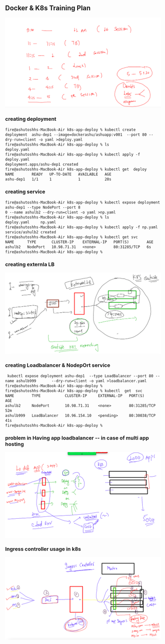 ## Docker & K8s Training Plan 

<img src="plan.png">

### creating deployment 

```
fire@ashutoshhs-MacBook-Air k8s-app-deploy % kubectl create  deployment  ashu-dep1 --image=dockerashu/ashuapp:v001  --port 80 --dry-run=client -o yaml >deploy.yaml 
fire@ashutoshhs-MacBook-Air k8s-app-deploy % ls
deploy.yaml
fire@ashutoshhs-MacBook-Air k8s-app-deploy % kubectl apply -f deploy.yaml 
deployment.apps/ashu-dep1 created
fire@ashutoshhs-MacBook-Air k8s-app-deploy % kubectl get  deploy 
NAME        READY   UP-TO-DATE   AVAILABLE   AGE
ashu-dep1   1/1     1            1           20s
```

### creating service 

```
fire@ashutoshhs-MacBook-Air k8s-app-deploy % kubectl expose deployment  ashu-dep1 --type NodePort --port 8
0 --name ashulb2 --dry-run=client -o yaml >np.yaml 
fire@ashutoshhs-MacBook-Air k8s-app-deploy % ls
deploy.yaml     np.yaml
fire@ashutoshhs-MacBook-Air k8s-app-deploy % kubectl apply -f np.yaml 
service/ashulb2 created
fire@ashutoshhs-MacBook-Air k8s-app-deploy % kubectl get svc 
NAME      TYPE       CLUSTER-IP    EXTERNAL-IP   PORT(S)        AGE
ashulb2   NodePort   10.98.71.31   <none>        80:31285/TCP   6s
fire@ashutoshhs-MacBook-Air k8s-app-deploy % 
```

### creating externla LB 

<img src="lb.png">

### creating Loadbalancer & NodepOrt service 

```
 kubectl expose deployment ashu-dep1  --type LoadBalancer --port 80 --name ashulb999       --dry-run=client -o yaml >loadbalancer.yaml
fire@ashutoshhs-MacBook-Air k8s-app-deploy % 
fire@ashutoshhs-MacBook-Air k8s-app-deploy % kubectl  get  svc 
NAME        TYPE           CLUSTER-IP     EXTERNAL-IP   PORT(S)        AGE
ashulb2     NodePort       10.98.71.31    <none>        80:31285/TCP   52m
ashulb999   LoadBalancer   10.96.154.10   <pending>     80:30038/TCP   41s
fire@ashutoshhs-MacBook-Air k8s-app-deploy % 

```

### problem in Having app loadbalancer -- in case of multi app hosting 

<img src="apph.png">

### Ingress controller usage in k8s 

<img src="ingress.png">






